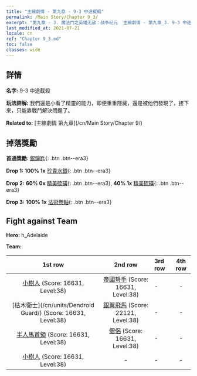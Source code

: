 ```yaml
---
title: "主線劇情 - 第九章 - 9-3 中途截殺"
permalink: /Main Story/Chapter 9_3/
excerpt: "第九章 - 3. 魔法门之英雄无敌：战争纪元  主線劇情 - 第九章_3. 9-3 中途截殺"
last_modified_at: 2021-07-21
locale: cn
ref: "Chapter 9_3.md"
toc: false
classes: wide
---
```


## 詳情

 **名字:** 9-3 中途截殺

 **玩法詳解:** 我們還是小看了精靈的能力，即便重重隱藏，還是被他們發現了，接下來，只能靠戰鬥解決問題了。

 **Related to:** [主線劇情 第九章](/cn/Main Story/Chapter 9/)

## 掉落獎勵

 **首通獎勵:** [銀鑰匙](/cn/Items/con_693/){: .btn .btn--era3}

 **Drop 1:** **100% 1x** [珍貴水銀](/cn/Items/mat_28/){: .btn .btn--era3}

 **Drop 2:** **60% 0x** [精美硫磺](/cn/Items/mat_22/){: .btn .btn--era3}, **40% 1x** [精美硫磺](/cn/Items/mat_22/){: .btn .btn--era3}

 **Drop 3:** **100% 1x** [法術卷軸](/cn/Items/con_694/){: .btn .btn--era3}


## Fight against Team
 **Hero:** h_Adelaide

 **Team:**


  | 1st row | 2nd row | 3rd row | 4th row |
  |:----:|:----:|:----|:----:|
  | [小樹人](/cn/units/Treant/) (Score: 16631, Level:38)  | [帝國弩手](/cn/units/Marksman/) (Score: 16631, Level:38)  | - | - |
  | [枯木衛士](/cn/units/Dendroid Guard/) (Score: 16631, Level:38)  | [銀翼飛馬](/cn/units/Pegasus/) (Score: 22121, Level:38)  | - | - |
  | [半人馬首領](/cn/units/Centaur/) (Score: 16631, Level:38)  | [僧侶](/cn/units/Monk/) (Score: 16631, Level:38)  | - | - |
  | [小樹人](/cn/units/Treant/) (Score: 16631, Level:38)  | - | - | - |


